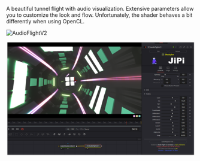 A beautiful tunnel flight with audio visualization. Extensive parameters allow you to customize the look and flow. Unfortunately, the shader behaves a bit differently when using OpenCL.

![AudioFlightV2](https://user-images.githubusercontent.com/78935215/208448587-a6e76de5-87cc-4f92-9472-51f5ca98a11f.gif)

[![Screenshot](AudioFlightv2_screenshot.png)](https://www.shadertoy.com/view/dd2XDd "View on Shadertoy.com")